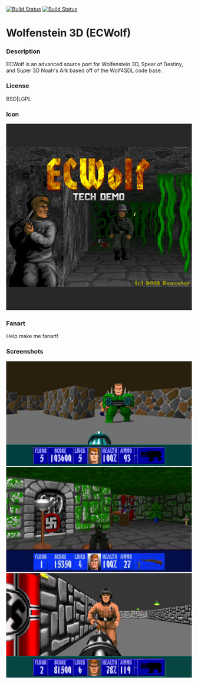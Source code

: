 [![Build Status](https://travis-ci.org/kodi-game/game.libretro.ecwolf.svg?branch=master)](https://travis-ci.org/kodi-game/game.libretro.ecwolf)
[![Build Status](https://ci.appveyor.com/api/projects/status/github/kodi-game/game.libretro.ecwolf?svg=true)](https://ci.appveyor.com/project/kodi-game/game-libretro-ecwolf)

# Wolfenstein 3D (ECWolf)

### Description

ECWolf is an advanced source port for Wolfenstein 3D, Spear of Destiny, and Super 3D Noah's Ark based off of the Wolf4SDL code base.

### License

BSD|LGPL

### Icon

![Wolfenstein 3D (ECWolf) icon](game.libretro.ecwolf/resources/icon.png)

### Fanart

Help make me fanart!

### Screenshots

![Wolfenstein 3D (ECWolf) screenshot](game.libretro.ecwolf/resources/screenshot-01.jpg)
![Wolfenstein 3D (ECWolf) screenshot](game.libretro.ecwolf/resources/screenshot-02.jpg)
![Wolfenstein 3D (ECWolf) screenshot](game.libretro.ecwolf/resources/screenshot-03.jpg)
